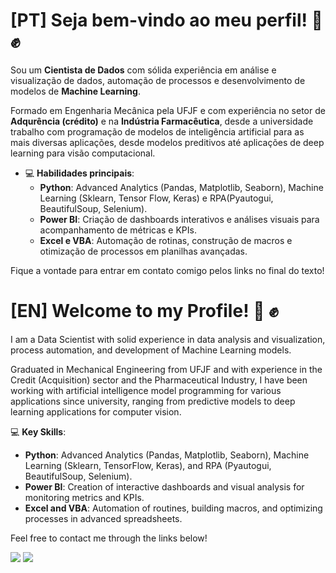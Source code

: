 # [PT] Seja bem-vindo ao meu perfil! :wave: :fist:

Sou um **Cientista de Dados** com sólida experiência em análise e visualização de dados, automação de processos e desenvolvimento de modelos de **Machine Learning**. 

Formado em Engenharia Mecânica pela UFJF e com experiência no setor de **Adqurência (crédito)** e na **Indústria Farmacêutica**, desde a universidade trabalho com programação de modelos de inteligência artificial para as 
mais diversas aplicações, desde modelos preditivos até aplicações de deep learning para visão computacional.

- 💻 **Habilidades principais**:  
  - **Python**: Advanced Analytics (Pandas, Matplotlib, Seaborn), Machine Learning (Sklearn, Tensor Flow, Keras) e RPA(Pyautogui, BeautifulSoup, Selenium).  
  - **Power BI**: Criação de dashboards interativos e análises visuais para acompanhamento de métricas e KPIs.  
  - **Excel e VBA**: Automação de rotinas, construção de macros e otimização de processos em planilhas avançadas.

Fique a vontade para entrar em contato comigo pelos links no final do texto!

# [EN] Welcome to my Profile! :wave: :fist:

I am a Data Scientist with solid experience in data analysis and visualization, process automation, and development of Machine Learning models.

Graduated in Mechanical Engineering from UFJF and with experience in the Credit (Acquisition) sector and the Pharmaceutical Industry, I have been working with artificial intelligence model programming for various applications since university, ranging from predictive models to deep learning applications for computer vision.

💻 **Key Skills**:
- **Python**: Advanced Analytics (Pandas, Matplotlib, Seaborn), Machine Learning (Sklearn, TensorFlow, Keras), and RPA (Pyautogui, BeautifulSoup, Selenium).
- **Power BI**: Creation of interactive dashboards and visual analysis for monitoring metrics and KPIs.
- **Excel and VBA**: Automation of routines, building macros, and optimizing processes in advanced spreadsheets.

Feel free to contact me through the links below!

 
<div style="display: inline-block"> 
  <a href="https://www.linkedin.com/in/pedro-bull-0363ba1a1/" target="_blank"><img src="https://img.shields.io/badge/-LinkedIn-%230077B5?style=for-the-badge&logo=linkedin&logoColor=white" target="_blank"></a> 
  <a href = "mailto:pedroalbergariabull[at]gmail.com"><img src="https://img.shields.io/badge/Gmail-D14836?style=for-the-badge&logo=gmail&logoColor=white" target="_blank"></a>
</div>


<!---
PedroABull/PedroABull is a ✨ special ✨ repository because its `README.md` (this file) appears on your GitHub profile.
You can click the Preview link to take a look at your changes.
--->
